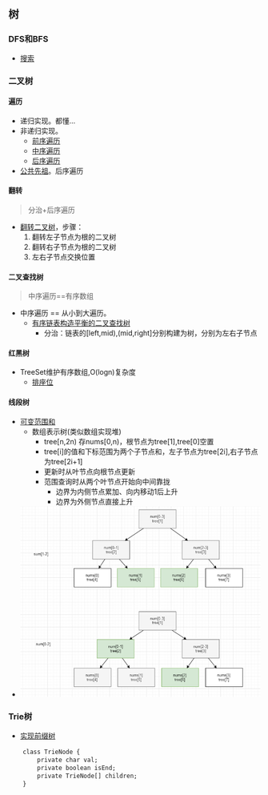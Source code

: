 ## 树 ##
### DFS和BFS ###
- [搜索](./搜索.md)

### 二叉树 ###
#### 遍历 ####
- 递归实现。都懂...
- 非递归实现。
  - [前序遍历](../src/stack/BinaryTreePreorderTraversal.java)
  - [中序遍历](../src/stack/BinaryTreeInorderTraversal.java)
  - [后序遍历](../src/stack/BinaryTreePostorderTraversal.java)
- [公共先祖](../src/binarySearch/LowestCommonAncestorofaBinaryTree.java)。后序遍历 

#### 翻转 ####
> 分治+后序遍历
- [翻转二叉树](../src/dfs/InvertBinaryTree.java)，步骤：
  1. 翻转左子节点为根的二叉树
  2. 翻转右子节点为根的二叉树
  3. 左右子节点交换位置

#### 二叉查找树 ####
> 中序遍历==有序数组
- 中序遍历 == 从小到大遍历。
  - [有序链表构造平衡的二叉查找树](../src/dfs/ConvertSortedListtoBinarySearchTree.java)
    - 分治：链表的[left,mid),(mid,right]分别构建为树，分别为左右子节点

#### 红黑树 ####
- TreeSet维护有序数组,O(logn)复杂度
  - [排座位](../src/binarySearch/ExamRoom.java)
  
#### 线段树 ####
> 
- [可变范围和](../src/binaryIndexedTree/RangeSumQueryMutable2.java)
  - 数组表示树(类似数组实现堆)
    - tree[n,2n) 存nums[0,n)，根节点为tree[1],tree[0]空置
    - tree[i]的值和下标范围为两个子节点和，左子节点为tree[2i],右子节点为tree[2i+1]
    - 更新时从叶节点向根节点更新
    - 范围查询时从两个叶节点开始向中间靠拢
      - 边界为内侧节点累加、向内移动1后上升
      - 边界为外侧节点直接上升
- ![220707.tree.png](220707.tree.png)

### Trie树 ###
- [实现前缀树](../src/trieTree/ImplementTrie.java)
```
    class TrieNode {
        private char val;
        private boolean isEnd;
        private TrieNode[] children;
    }
```
